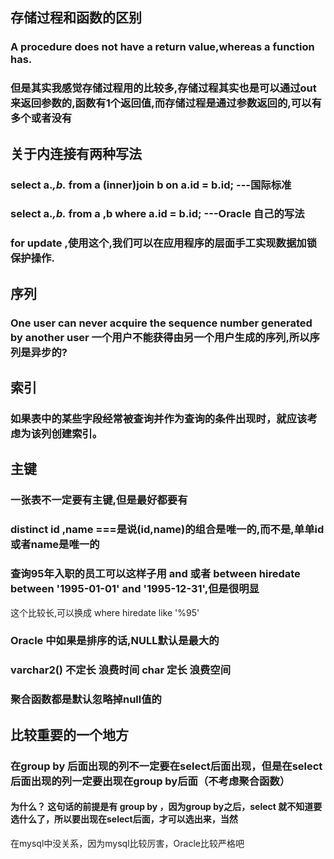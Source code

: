 ## 存储过程和函数的区别
### A procedure does not have a return value,whereas a function has.
### 但是其实我感觉存储过程用的比较多,存储过程其实也是可以通过out来返回参数的,函数有1个返回值,而存储过程是通过参数返回的,可以有多个或者没有
##  关于内连接有两种写法
### select a.*,b.* from a (inner)join b on a.id = b.id;  ---国际标准
### select a.*,b.* from a ,b where a.id = b.id; ---Oracle 自己的写法
### for update ,使用这个,我们可以在应用程序的层面手工实现数据加锁保护操作.
## 序列
### One user can never acquire the sequence number generated by another user 一个用户不能获得由另一个用户生成的序列,所以序列是异步的?
## 索引
### 如果表中的某些字段经常被查询并作为查询的条件出现时，就应该考虑为该列创建索引。
## 主键
### 一张表不一定要有主键,但是最好都要有
### distinct id ,name  ===是说(id,name)的组合是唯一的,而不是,单单id或者name是唯一的
### 查询95年入职的员工可以这样子用 and 或者 between hiredate between '1995-01-01' and '1995-12-31',但是很明显
这个比较长,可以换成 where hiredate like '%95'
### Oracle 中如果是排序的话,NULL默认是最大的
### varchar2() 不定长 浪费时间 char 定长 浪费空间
### 聚合函数都是默认忽略掉null值的 
## 比较重要的一个地方
### 在group by 后面出现的列不一定要在select后面出现，但是在select 后面出现的列一定要出现在group by后面（不考虑聚合函数）
#### 为什么？ 这句话的前提是有 group by ，因为group by之后，select 就不知道要选什么了，所以要出现在select后面，才可以选出来，当然
在mysql中没关系，因为mysql比较厉害，Oracle比较严格吧




